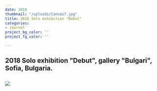 ```yaml
---
date: 2019
thumbnail: "/uploads/Canvas7.jpg"
title: 2018 Solo exhibition "Debut"
categories:
- journal
project_bg_color: ''
project_fg_color: ''

---
```

<h2> 2018 Solo exhibition "Debut", gallery "Bulgari", Sofia, Bulgaria.<h2>

![](https://scontent-amt2-1.xx.fbcdn.net/v/t1.15752-9/65458249_488341585252756_3460282183464255488_n.jpg?_nc_cat=110&_nc_oc=AQkHZQgRgDdiXYWaYbTTMuRLqID11PYEysFVw6meNP8TnsY1AmOVnlZAX4hwsHmgnbc&_nc_ht=scontent-amt2-1.xx&oh=7414d78844ae7870b3102a93c93d5d68&oe=5DBF8E4B)
